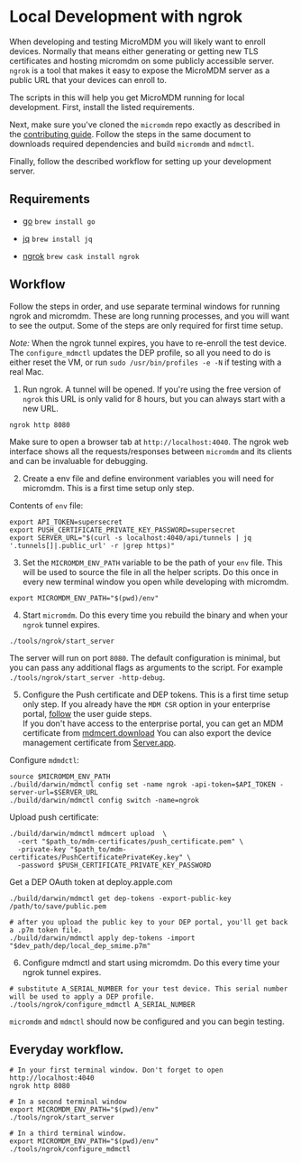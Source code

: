 # Local Development with ngrok

When developing and testing MicroMDM you will likely want to enroll devices. Normally that means either generating or getting new TLS certificates and hosting micromdm on some publicly accessible server.
`ngrok` is a tool that makes it easy to expose the MicroMDM server as a public URL that your devices can enroll to.

The scripts in this will help you get MicroMDM running for local development.
First, install the listed requirements.

Next, make sure you've cloned the `micromdm` repo exactly as described in the [contributing guide](../../CONTRIBUTING.md). Follow the steps in the same document to downloads required dependencies and build `micromdm` and `mdmctl`.

Finally, follow the described workflow for setting up your development server.

## Requirements

- [go](https://golang.org/)
  `brew install go`

- [jq](https://stedolan.github.io/jq/)
  `brew install jq`

- [ngrok](https://ngrok.com)
  `brew cask install ngrok`

## Workflow

Follow the steps in order, and use separate terminal windows for running ngrok and micromdm. These are long running processes, and you will want to see the output.
Some of the steps are only required for first time setup.

_Note:_ When the ngrok tunnel expires, you have to re-enroll the test device. The `configure_mdmctl` updates the DEP profile, so all you need to do is either reset the VM, or run `sudo /usr/bin/profiles -e -N` if testing with a real Mac.

1. Run ngrok. A tunnel will be opened. If you're using the free version of `ngrok` this URL is only valid for 8 hours, but you can always start with a new URL.
```
ngrok http 8080
```
Make sure to open a browser tab at `http://localhost:4040`. The ngrok web interface shows all the requests/responses between `micromdm` and its clients and can be invaluable for debugging.

2. Create a env file and define environment variables you will need for micromdm. This is a first time setup only step.

Contents of `env` file:
```
export API_TOKEN=supersecret
export PUSH_CERTIFICATE_PRIVATE_KEY_PASSWORD=supersecret
export SERVER_URL="$(curl -s localhost:4040/api/tunnels | jq '.tunnels[]|.public_url' -r |grep https)"
```

3. Set the `MICROMDM_ENV_PATH` variable to be the path of your `env` file. This will be used to source the file in all the helper scripts. Do this once in every new terminal window you open while developing with micromdm.

```
export MICROMDM_ENV_PATH="$(pwd)/env"
```

4. Start `micromdm`. Do this every time you rebuild the binary and when your `ngrok` tunnel expires.

```
./tools/ngrok/start_server
```

The server will run on port `8080`. The default configuration is minimal, but you can pass any additional flags as arguments to the script. For example `./tools/ngrok/start_server -http-debug`.

5. Configure the Push certificate and DEP tokens. This is a first time setup only step.
If you already have the `MDM CSR` option in your enterprise portal, [follow](https://github.com/micromdm/micromdm/blob/main/docs/user-guide/quickstart.md#configure-an-apns-certificate) the user guide steps.  
If you don't have access to the enterprise portal, you can get an MDM certificate from [mdmcert.download](https://github.com/micromdm/micromdm/wiki/mdmcert.download) 
You can also export the device management certificate from [Server.app](https://github.com/micromdm/micromdm/wiki/Export-the-Profile-Manager-Certificate-for-MicroMDM-Testing-and-Development).

Configure `mdmdctl`:

```
source $MICROMDM_ENV_PATH
./build/darwin/mdmctl config set -name ngrok -api-token=$API_TOKEN -server-url=$SERVER_URL
./build/darwin/mdmctl config switch -name=ngrok
```

Upload push certificate:
```
./build/darwin/mdmctl mdmcert upload  \
  -cert "$path_to/mdm-certificates/push_certificate.pem" \
  -private-key "$path_to/mdm-certificates/PushCertificatePrivateKey.key" \
  -password $PUSH_CERTIFICATE_PRIVATE_KEY_PASSWORD
```

Get a DEP OAuth token at deploy.apple.com
```
./build/darwin/mdmctl get dep-tokens -export-public-key /path/to/save/public.pem

# after you upload the public key to your DEP portal, you'll get back a .p7m token file.
./build/darwin/mdmctl apply dep-tokens -import "$dev_path/dep/local_dep_smime.p7m"
```

6. Configure mdmctl and start using micromdm. Do this every time your ngrok tunnel expires.
```
# substitute A_SERIAL_NUMBER for your test device. This serial number will be used to apply a DEP profile.
./tools/ngrok/configure_mdmctl A_SERIAL_NUMBER
```

`micromdm` and `mdmctl` should now be configured and you can begin testing.

## Everyday workflow.

```
# In your first terminal window. Don't forget to open http://localhost:4040
ngrok http 8080

# In a second terminal window
export MICROMDM_ENV_PATH="$(pwd)/env"
./tools/ngrok/start_server

# In a third terminal window.
export MICROMDM_ENV_PATH="$(pwd)/env"
./tools/ngrok/configure_mdmctl
```
